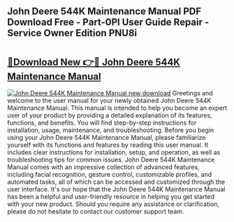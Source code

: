 ## John Deere 544K Maintenance Manual PDF Download Free - Part-0Pl User Guide Repair - Service Owner Edition PNU8i

# <h2><a href="http://bc91255.oget.top/?id=John+Deere+544K+Maintenance+Manual">🔗Download New 👉🔴 John Deere 544K Maintenance Manual</a></h2>

[![John Deere 544K Maintenance Manual new download](https://i.imgur.com/5g1atiW.png)](http://bc91255.oget.top/?id=John+Deere+544K+Maintenance+Manual)
Greetings and welcome to the user manual for your newly obtained John Deere 544K Maintenance Manual. This manual is intended to help you become an expert user of your product by providing a detailed explanation of its features, functions, and benefits. You will find step-by-step instructions for installation, usage, maintenance, and troubleshooting. Before you begin using your John Deere 544K Maintenance Manual, please familiarize yourself with its functions and features by reading this user manual. It includes clear instructions for installation, setup, and operation, as well as troubleshooting tips for common issues. John Deere 544K Maintenance Manual comes with an impressive collection of advanced features, including facial recognition, gesture control, customizable profiles, and automated tasks, all of which can be accessed and customized through the user interface. It's our hope that the John Deere 544K Maintenance Manual has been a helpful and user-friendly resource in helping you get started with your new product. Should you require any assistance or clarification, please do not hesitate to contact our customer support team.
